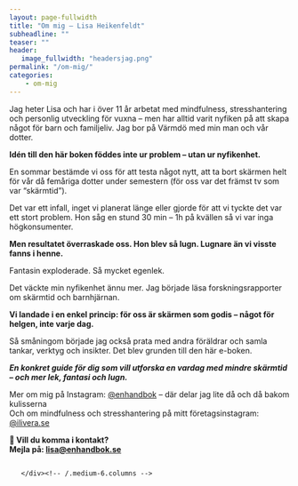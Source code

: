 ```yaml
---
layout: page-fullwidth
title: "Om mig – Lisa Heikenfeldt"
subheadline: ""
teaser: ""
header:
   image_fullwidth: "headersjag.png"
permalink: "/om-mig/"
categories:
    - om-mig
---
```

Jag heter Lisa och har i över 11 år arbetat med mindfulness, stresshantering och personlig utveckling för vuxna – men har alltid varit nyfiken på att skapa något för barn och familjeliv. Jag bor på Värmdö med min man och vår dotter.

**Idén till den här boken föddes inte ur problem – utan ur nyfikenhet.**

En sommar bestämde vi oss för att testa något nytt, att ta bort skärmen helt för vår då femåriga dotter under semestern (för oss var det främst tv som var “skärmtid”).

Det var ett infall, inget vi planerat länge eller gjorde för att vi tyckte det var ett stort problem. Hon såg en stund 30 min – 1h på kvällen så vi var inga högkonsumenter.

**Men resultatet överraskade oss. 
Hon blev så lugn. Lugnare än vi visste fanns i henne.**

Fantasin exploderade. Så mycket egenlek.

Det väckte min nyfikenhet ännu mer. Jag började läsa forskningsrapporter om skärmtid och barnhjärnan.

**Vi landade i en enkel princip: för oss är skärmen som godis – något för helgen, inte varje dag.**

Så småningom började jag också prata med andra föräldrar och samla tankar, verktyg och insikter. Det blev grunden till den här e-boken. 

***En konkret guide för dig som vill utforska en vardag med mindre skärmtid – och mer lek, fantasi och lugn.***

Mer om mig på Instagram: [@enhandbok][1] – där delar jag lite då och då bakom kulisserna\
Och om mindfulness och stresshantering på mitt företagsinstagram: [@ilivera.se][2]

**📩 Vill du komma i kontakt?\
Mejla på: lisa@enhandbok.se**

<!--more-->

<div class="row t60">
    <div class="medium-6 columns b30">
        <img src="{{ site.urlimg }}webdesign_screenshot_jcorneille.jpg" alt="">
      
    </div><!-- /.medium-6.columns -->

</div><!-- /.row -->

[1]: https://instagram.com/enhandbok
[2]: https://instagram.com/ilivera
